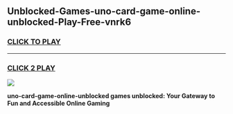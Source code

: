 
## Unblocked-Games-uno-card-game-online-unblocked-Play-Free-vnrk6
<h3>
<a href="https://premium76.site?title=uno-card-game-online-unblocked&ref=18A1">CLICK TO PLAY</a></h3>
<hr>

<h3>
<a href="https://premium76.site?title=uno-card-game-online-unblocked&ref=18A1">CLICK 2 PLAY</a>
  
</h3>

<a href="https://premium76.site?title=uno-card-game-online-unblocked&ref=18A1"><img src="https://clearcache.store/games.png"></a>


**uno-card-game-online-unblocked games unblocked: Your Gateway to Fun and Accessible Online Gaming**

